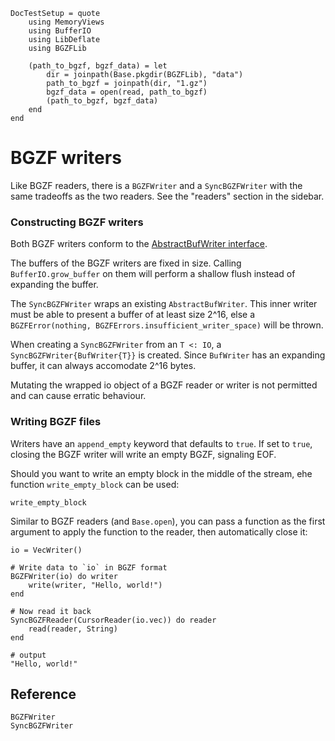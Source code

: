 ```@meta
DocTestSetup = quote
    using MemoryViews
    using BufferIO
    using LibDeflate
    using BGZFLib

    (path_to_bgzf, bgzf_data) = let
        dir = joinpath(Base.pkgdir(BGZFLib), "data")
        path_to_bgzf = joinpath(dir, "1.gz")
        bgzf_data = open(read, path_to_bgzf)
        (path_to_bgzf, bgzf_data)
    end
end
```

# BGZF writers
Like BGZF readers, there is a `BGZFWriter` and a `SyncBGZFWriter` with the same tradeoffs as the two readers. See the "readers" section in the sidebar.

### Constructing BGZF writers
Both BGZF writers conform to the [AbstractBufWriter interface](file:///home/jakni/code/BufferIO.jl/docs/build/writers/index.html).

The buffers of the BGZF writers are fixed in size. Calling `BufferIO.grow_buffer` on them will perform a shallow flush instead of expanding the buffer.

The `SyncBGZFWriter` wraps an existing `AbstractBufWriter`. This inner writer must be able to present a buffer of at least size 2^16, else a `BGZFError(nothing, BGZFErrors.insufficient_writer_space)` will be thrown.

When creating a `SyncBGZFWriter` from an `T <: IO`, a `SyncBGZFWriter{BufWriter{T}}` is created. Since `BufWriter` has an expanding buffer, it can always accomodate 2^16 bytes.

Mutating the wrapped io object of a BGZF reader or writer is not permitted and can cause erratic behaviour.

### Writing BGZF files
Writers have an `append_empty` keyword that defaults to `true`. If set to `true`, closing the BGZF writer will write an empty BGZF, signaling EOF.

Should you want to write an empty block in the middle of the stream, ehe function `write_empty_block` can be used:

```@docs; canonical=false
write_empty_block
```

Similar to BGZF readers (and `Base.open`), you can pass a function as the first argument to apply the function to the reader, then automatically close it:

```jldoctest
io = VecWriter()

# Write data to `io` in BGZF format
BGZFWriter(io) do writer
    write(writer, "Hello, world!")
end

# Now read it back
SyncBGZFReader(CursorReader(io.vec)) do reader
    read(reader, String)
end

# output
"Hello, world!"
```

## Reference
```@docs; canonical=false
BGZFWriter
SyncBGZFWriter
```